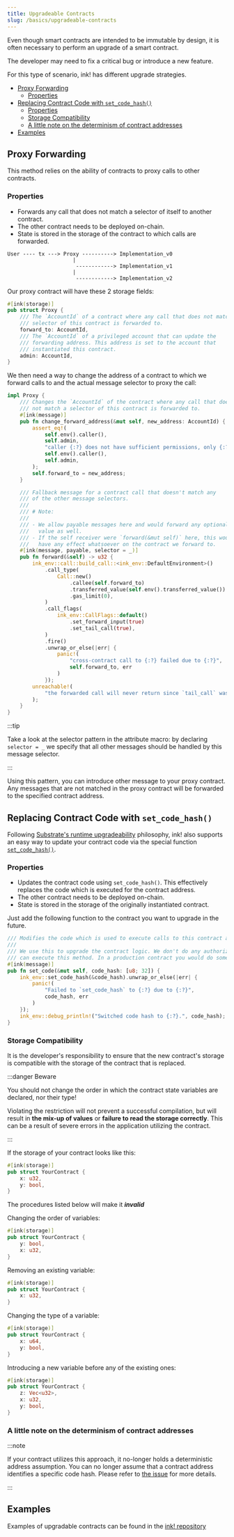 ```yaml
---
title: Upgradeable Contracts
slug: /basics/upgradeable-contracts
---
```


Even though smart contracts are intended to be immutable by design,
it is often necessary to perform an upgrade of a smart contract. 

The developer may need to fix a critical bug or introduce a new feature.

For this type of scenario, ink! has different upgrade strategies.
- [Proxy Forwarding](#proxy-forwarding)
  - [Properties](#properties)
- [Replacing Contract Code with `set_code_hash()`](#replacing-contract-code-with-set_code_hash)
  - [Properties](#properties-1)
  - [Storage Compatibility](#storage-compatibility)
  - [A little note on the determinism of contract addresses](#a-little-note-on-the-determinism-of-contract-addresses)
- [Examples](#examples)

## Proxy Forwarding

This method relies on the ability of contracts to proxy calls to other contracts.

### Properties

- Forwards any call that does not match a selector of itself to another contract.
- The other contract needs to be deployed on-chain.
- State is stored in the storage of the contract to which calls are forwarded.

```
User ---- tx ---> Proxy ----------> Implementation_v0
                     |
                      ------------> Implementation_v1
                     |
                      ------------> Implementation_v2
```

Our proxy contract will have these 2 storage fields:

```rust
#[ink(storage)]
pub struct Proxy {
    /// The `AccountId` of a contract where any call that does not match a
    /// selector of this contract is forwarded to.
    forward_to: AccountId,
    /// The `AccountId` of a privileged account that can update the
    /// forwarding address. This address is set to the account that
    /// instantiated this contract.
    admin: AccountId,
}
```

We then need a way to change the address of a contract to which we forward calls to
and the actual message selector to proxy the call:

```rust
impl Proxy {
    /// Changes the `AccountId` of the contract where any call that does
    /// not match a selector of this contract is forwarded to.
    #[ink(message)]
    pub fn change_forward_address(&mut self, new_address: AccountId) {
        assert_eq!(
            self.env().caller(),
            self.admin,
            "caller {:?} does not have sufficient permissions, only {:?} does",
            self.env().caller(),
            self.admin,
        );
        self.forward_to = new_address;
    }

    /// Fallback message for a contract call that doesn't match any
    /// of the other message selectors.
    ///
    /// # Note:
    ///
    /// - We allow payable messages here and would forward any optionally supplied
    ///   value as well.
    /// - If the self receiver were `forward(&mut self)` here, this would not
    ///   have any effect whatsoever on the contract we forward to.
    #[ink(message, payable, selector = _)]
    pub fn forward(&self) -> u32 {
        ink_env::call::build_call::<ink_env::DefaultEnvironment>()
            .call_type(
                Call::new()
                    .callee(self.forward_to)
                    .transferred_value(self.env().transferred_value())
                    .gas_limit(0),
            )
            .call_flags(
                ink_env::CallFlags::default()
                    .set_forward_input(true)
                    .set_tail_call(true),
            )
            .fire()
            .unwrap_or_else(|err| {
                panic!(
                    "cross-contract call to {:?} failed due to {:?}",
                    self.forward_to, err
                )
            });
        unreachable!(
            "the forwarded call will never return since `tail_call` was set"
        );
    }
}
```

:::tip

Take a look at the selector pattern in the attribute macro: by declaring `selector = _`
we specify that all other messages should be handled by this message selector.

:::

Using this pattern, you can introduce other message to your proxy contract.
Any messages that are not matched in the proxy contract will be forwarded to the specified contract address.

## Replacing Contract Code with `set_code_hash()`

Following [Substrate's runtime upgradeability](https://docs.substrate.io/tutorials/get-started/forkless-upgrade/) 
philosophy, ink! also supports an easy way to update your contract code via the special function [`set_code_hash()`](https://paritytech.github.io/ink/ink_env/fn.set_code_hash.html).

### Properties

- Updates the contract code using `set_code_hash()`. This effectively replaces the code which is executed for the contract address.
- The other contract needs to be deployed on-chain.
- State is stored in the storage of the originally instantiated contract.

Just add the following function to the contract you want to upgrade in the future.

```rust 
/// Modifies the code which is used to execute calls to this contract address (`AccountId`).
///
/// We use this to upgrade the contract logic. We don't do any authorization here, any caller
/// can execute this method. In a production contract you would do some authorization here.
#[ink(message)]
pub fn set_code(&mut self, code_hash: [u8; 32]) {
    ink_env::set_code_hash(&code_hash).unwrap_or_else(|err| {
        panic!(
            "Failed to `set_code_hash` to {:?} due to {:?}",
            code_hash, err
        )
    });
    ink_env::debug_println!("Switched code hash to {:?}.", code_hash);
}
```

### Storage Compatibility

It is the developer's responsibility to ensure that the new contract's storage is compatible with the storage of the contract that is replaced.

:::danger Beware

You should not change the order in which the contract state variables are declared, nor their type!

Violating the restriction will not prevent a successful compilation,
but will result in **the mix-up of values** or **failure to read the storage correctly**.
This can be a result of severe errors in the application utilizing the contract.

:::


If the storage of your contract looks like this:
```rust
#[ink(storage)]
pub struct YourContract {
    x: u32,
    y: bool,
}
```

The procedures listed below will make it ***invalid***

Changing the order of variables:

```rust
#[ink(storage)]
pub struct YourContract {
    y: bool,
    x: u32,
}
```

Removing an existing variable:

```rust
#[ink(storage)]
pub struct YourContract {
    x: u32,
}
```

Changing the type of a variable:

```rust
#[ink(storage)]
pub struct YourContract {
    x: u64,
    y: bool,
}
```

Introducing a new variable before any of the existing ones:

```rust
#[ink(storage)]
pub struct YourContract {
    z: Vec<u32>,
    x: u32,
    y: bool,
}
```

### A little note on the determinism of contract addresses

:::note

If your contract utilizes this approach, it no-longer holds a deterministic address assumption.
You can no longer assume that a contract address identifies a specific code hash.
Please refer to [the issue](https://github.com/paritytech/substrate/pull/10690#issuecomment-1025702389) for more details.

:::

## Examples

Examples of upgradable contracts can be found in the [ink! repository](https://github.com/paritytech/ink/tree/master/examples/upgradeable-contracts)